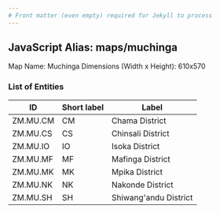 ```yaml
---
# Front matter (even empty) required for Jekyll to process
---
```


## JavaScript Alias: maps/muchinga

Map Name: Muchinga
Dimensions (Width x Height): 610x570





### List of Entities

ID | Short label | Label
---|---|---|
ZM.MU.CM|CM|Chama District
ZM.MU.CS|CS|Chinsali District
ZM.MU.IO|IO|Isoka District
ZM.MU.MF|MF|Mafinga District
ZM.MU.MK|MK|Mpika District
ZM.MU.NK|NK|Nakonde District
ZM.MU.SH|SH|Shiwang'andu District